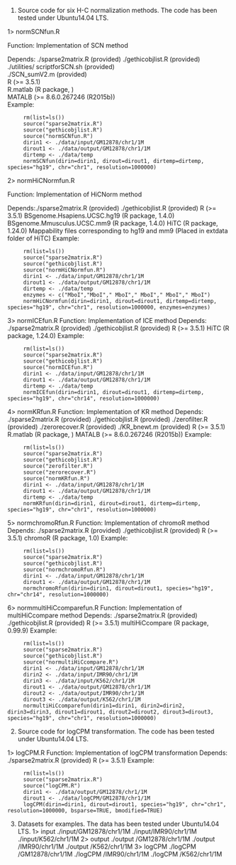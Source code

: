 1. Source code for six H-C normalization methods. The code has been tested under Ubuntu14.04 LTS.

 1> normSCNfun.R
 
 Function: Implementation of SCN method
 
 Depends: ./sparse2matrix.R (provided) 
          ./gethicobjlist.R (provided)         
          ./utilities/ scriptforSCN.sh (provided)         
          ./SCN_sumV2.m (provided)         
          R (>= 3.5.1)         
          R.matlab (R package, )         
          MATALB (>= 8.6.0.267246 (R2015b))         
 Example:
 
         rm(list=ls())
         source("sparse2matrix.R")
         source("gethicobjlist.R")
         source("normSCNfun.R")
         dirin1 <- ./data/input/GM12878/chr1/1M
         dirout1 <- ./data/output/GM12878/chr1/1M
         dirtemp <- ./data/temp
         normSCNfun(dirin=dirin1, dirout=dirout1, dirtemp=dirtemp, species="hg19", chr="chr1", resolution=1000000)

2> normHiCNormfun.R

 Function: Implementation of HiCNorm method
 
 Depends:./sparse2matrix.R (provided)
         ./gethicobjlist.R (provided)
         R (>= 3.5.1)
         BSgenome.Hsapiens.UCSC.hg19 (R package, 1.4.0)
         BSgenome.Mmusculus.UCSC.mm9 (R package, 1.4.0)
         HiTC (R package, 1.24.0)
         Mappability files corresponding to hg19 and mm9 (Placed in extdata folder of HiTC)
 Example:
         
         rm(list=ls())
         source("sparse2matrix.R")
         source("gethicobjlist.R")
         source("normHiCNormfun.R")
         dirin1 <- ./data/input/GM12878/chr1/1M
         dirout1 <- ./data/output/GM12878/chr1/1M
         dirtemp <- ./data/temp
         enzymes <- c("MboI","MboI"," MboI"," MboI"," MboI"," MboI")
         normHiCNormfun(dirin=dirin1, dirout=dirout1, dirtemp=dirtemp, species="hg19", chr="chr1", resolution=1000000, enzymes=enzymes)

3> normICEfun.R
 Function: Implementation of ICE method
 Depends: ./sparse2matrix.R (provided)
         ./gethicobjlist.R (provided)
         R (>= 3.5.1)
         HiTC (R package, 1.24.0)
 Example:
 
         rm(list=ls())
         source("sparse2matrix.R")
         source("gethicobjlist.R")
         source("normICEfun.R")
         dirin1 <- ./data/input/GM12878/chr1/1M
         dirout1 <- ./data/output/GM12878/chr1/1M
         dirtemp <- ./data/temp
         normICEfun(dirin=dirin1, dirout=dirout1, dirtemp=dirtemp, species="hg19", chr="chr14", resolution=1000000)

4> normKRfun.R
 Function: Implementation of KR method
 Depends: ./sparse2matrix.R (provided)
         ./gethicobjlist.R (provided)
         ./zerofilter.R (provided)
         ./zerorecover.R (provided)
         ./KR_bnewt.m (provided)
         R (>= 3.5.1)
         R.matlab (R package, )
         MATALB (>= 8.6.0.267246 (R2015b))
 Example:
 
         rm(list=ls())
         source("sparse2matrix.R")
         source("gethicobjlist.R")
         source("zerofilter.R")
         source("zerorecover.R")
         source("normKRfun.R")
         dirin1 <- ./data/input/GM12878/chr1/1M
         dirout1 <- ./data/output/GM12878/chr1/1M
         dirtemp <- ./data/temp
         normKRfun(dirin=dirin1, dirout=dirout1, dirtemp=dirtemp, species="hg19", chr="chr1", resolution=1000000)

5> normchromoRfun.R
 Function: Implementation of chromoR method
 Depends: ./sparse2matrix.R (provided)
         ./gethicobjlist.R (provided)
         R (>= 3.5.1)
         chromoR (R package, 1.0)
 Example:
 
         rm(list=ls())
         source("sparse2matrix.R")
         source("gethicobjlist.R")
         source("normchromoRfun.R")
         dirin1 <- ./data/input/GM12878/chr1/1M
         dirout1 <- ./data/output/GM12878/chr1/1M
         normchromoRfun(dirin=dirin1, dirout=dirout1, species="hg19", chr="chr14", resolution=1000000)

6> normmultiHiCcomparefun.R
 Function: Implementation of multiHiCcompare method
 Depends: ./sparse2matrix.R (provided)
         ./gethicobjlist.R (provided)
         R (>= 3.5.1)
         multiHiCcompare (R package, 0.99.9)
 Example:
 
         rm(list=ls())
         source("sparse2matrix.R")
         source("gethicobjlist.R")
         source("normultiHiCcompare.R")
         dirin1 <- ./data/input/GM12878/chr1/1M
         dirin2 <- ./data/input/IMR90/chr1/1M
         dirin3 <- ./data/input/K562/chr1/1M
         dirout1 <- ./data/output/GM12878/chr1/1M
         dirout2 <- ./data/output/IMR90/chr1/1M
         dirout3 <- ./data/output/K562/chr1/1M
         normultiHiCcomparefun(dirin1=dirin1, dirin2=dirin2, dirin3=dirin3, dirout1=dirout1, dirout2=dirout2, dirout3=dirout3, species="hg19", chr="chr1", resolution=1000000)


2. Source code for logCPM transformation. The code has been tested under Ubuntu14.04 LTS.

 1> logCPM.R
 Function: Implementation of logCPM transformation
 Depends: ./sparse2matrix.R (provided)
         R (>= 3.5.1)
 Example:
 
         rm(list=ls())
         source("sparse2matrix.R")
         source("logCPM.R")
         dirin1 <- ./data/output/GM12878/chr1/1M
         dirout1 <- ./data/logCPM/GM12878/chr1/1M
         logCPM(dirin=dirin1, dirout=dirout1, species="hg19", chr="chr1", resolution=1000000, bsparse=TRUE, bmodified=TRUE)


3. Datasets for examples. The data has been tested under Ubuntu14.04 LTS.
 1> input
 ./input/GM12878/chr1/1M
 ./input/IMR90/chr1/1M
 ./input/K562/chr1/1M
2> output
 ./output /GM12878/chr1/1M
 ./output /IMR90/chr1/1M
 ./output /K562/chr1/1M
3> logCPM
 ./logCPM /GM12878/chr1/1M
 ./logCPM /IMR90/chr1/1M
 ./logCPM /K562/chr1/1M
